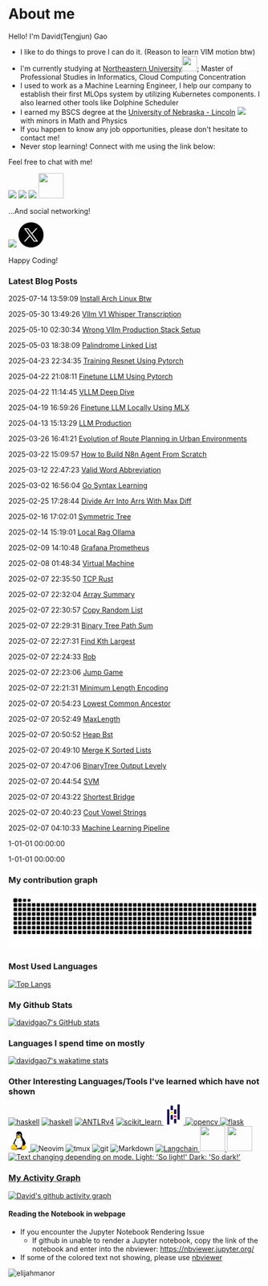 # About me

Hello! I'm David(Tengjun) Gao

- I like to do things to prove I can do it. (Reason to learn VIM motion btw)
- I'm currently studying at [Northeastern University](https://www.northeastern.edu/about/)<img src="NEU.jpg" width="30" height="30">; Master of Professional Studies in Informatics, Cloud Computing Concentration
- I used to work as a Machine Learning Engineer, I help our company to establish their first MLOps system by utilizing Kubernetes components. I also learned other tools like Dolphine Scheduler
- I earned my BSCS degree at the [University of Nebraska - Lincoln](https://www.unl.edu/about/) [<img src="huskers.jpg" width=30>](https://en.wiktionary.org/wiki/husker "Go huskers!") with minors in Math and Physics
- If you happen to know any job opportunities, please don't hesitate to contact me!
- Never stop learning! Connect with me using the link below:

<!-- [![davidgao7's GitHub stats](https://github-readme-stats.vercel.app/api?username=davidgao7&count_private=true&show_icons=true)](https://github.com/anuraghazra/github-readme-stats) -->

<!-- ============================================================== -->

Feel free to chat with me!

[<img src="QQmail.jpg" width=50/>](mailto:582435572@qq.com?subject=[GitHub])
[<img src="NEU.jpg" width=50/>](mailto:gao.ten@northeastern.edu?subject=[GitHub])
[<img src="gmail.png" width=50/>](mailto:jimgao0606@gmail.com?subject=[GitHub])
[<img src="IMG_1421.GIF" width="50" height="50"/>](https://youtu.be/j__VYXZ-5Cw?si=M8hpVk0WATAjd2-7)

...And social networking!

[<img src="linkedin.png" width=50/>](https://www.linkedin.com/in/tengjun-gao-hello-world/)
[<img src="x.png" width=50/>](https://x.com/AiiGen71976j)

Happy Coding!
<!-- ============================================================== -->
### Latest Blog Posts

<!-- BLOG_POSTS_START -->
2025-07-14 13:59:09 [Install Arch Linux Btw](https://davidgao7.github.io/posts/install-arch-linux-btw/)

2025-05-30 13:49:26 [Vllm V1 Whisper Transcription](https://davidgao7.github.io/posts/vllm-v1-whisper-transcription/)

2025-05-10 02:30:34 [Wrong Vllm Production Stack Setup](https://davidgao7.github.io/posts/wrong-vllm-production-stack-setup/)

2025-05-03 18:38:09 [Palindrome Linked List](https://davidgao7.github.io/posts/palindrome-linked-list/)

2025-04-23 22:34:35 [Training Resnet Using Pytorch](https://davidgao7.github.io/posts/training-resnet-using-pytorch/)

2025-04-22 21:08:11 [Finetune LLM Using Pytorch](https://davidgao7.github.io/posts/finetune-llm-using-pytorch/)

2025-04-22 11:14:45 [VLLM Deep Dive](https://davidgao7.github.io/posts/vllm-deep-dive/)

2025-04-19 16:59:26 [Finetune LLM Locally Using MLX](https://davidgao7.github.io/posts/finetune-llm-locally-using-mlx/)

2025-04-13 15:13:29 [LLM Production](https://davidgao7.github.io/posts/llm-production/)

2025-03-26 16:41:21 [Evolution of Route Planning in Urban Environments](https://davidgao7.github.io/posts/evolution-of-route-planning-in-urban-env/)

2025-03-22 15:09:57 [How to Build N8n Agent From Scratch](https://davidgao7.github.io/posts/how-to-build-n8n-agent-from-scratch/)

2025-03-12 22:47:23 [Valid Word Abbreviation](https://davidgao7.github.io/posts/valid-word-abbr/)

2025-03-02 16:56:04 [Go Syntax Learning](https://davidgao7.github.io/posts/go-syntax-learning/)

2025-02-25 17:28:44 [Divide Arr Into Arrs With Max Diff](https://davidgao7.github.io/posts/divide-arr-into-arr-with-max-diff/)

2025-02-16 17:02:01 [Symmetric Tree](https://davidgao7.github.io/posts/symmetric-tree/)

2025-02-14 15:19:01 [Local Rag Ollama](https://davidgao7.github.io/posts/local-rag-ollama/)

2025-02-09 14:10:48 [Grafana Prometheus](https://davidgao7.github.io/posts/grafana-prometheus/)

2025-02-08 01:48:34 [Virtual Machine](https://davidgao7.github.io/posts/virtual-machine/)

2025-02-07 22:35:50 [TCP Rust](https://davidgao7.github.io/posts/tcp-rust/)

2025-02-07 22:32:04 [Array Summary](https://davidgao7.github.io/posts/array-summary/)

2025-02-07 22:30:57 [Copy Random List](https://davidgao7.github.io/posts/copy-random-list/)

2025-02-07 22:29:31 [Binary Tree Path Sum](https://davidgao7.github.io/posts/binary-tree-path-sum/)

2025-02-07 22:27:31 [Find Kth Largest](https://davidgao7.github.io/posts/find-kth-largest/)

2025-02-07 22:24:33 [Rob](https://davidgao7.github.io/posts/rob/)

2025-02-07 22:23:06 [Jump Game](https://davidgao7.github.io/posts/jump-game/)

2025-02-07 22:21:31 [Minimum Length Encoding](https://davidgao7.github.io/posts/minimum-length-encoding/)

2025-02-07 20:54:23 [Lowest Common Ancestor](https://davidgao7.github.io/posts/lowest-common-ancestor/)

2025-02-07 20:52:49 [MaxLength](https://davidgao7.github.io/posts/maxlength/)

2025-02-07 20:50:52 [Heap Bst](https://davidgao7.github.io/posts/heap-bst/)

2025-02-07 20:49:10 [Merge K Sorted Lists](https://davidgao7.github.io/posts/merge-k-sorted-lists/)

2025-02-07 20:47:06 [BinaryTree Output Levely](https://davidgao7.github.io/posts/binarytree-output-levely/)

2025-02-07 20:44:54 [SVM](https://davidgao7.github.io/posts/svm/)

2025-02-07 20:43:22 [Shortest Bridge](https://davidgao7.github.io/posts/shortest-bridge/)

2025-02-07 20:40:23 [Cout Vowel Strings](https://davidgao7.github.io/posts/cout-vowel-strings/)

2025-02-07 04:10:33 [Machine Learning Pipeline](https://davidgao7.github.io/posts/machine-learning-pipeline/)

1-01-01 00:00:00 [](https://davidgao7.github.io/_index_of_content/)

1-01-01 00:00:00 [](https://davidgao7.github.io/posts/_index_of_posts/)

<!-- BLOG_POSTS_END -->

### My contribution graph

<picture>
  <source media="(prefers-color-scheme: dark)" srcset="./github-contribution-grid-snake-dark.svg">
  <img alt="Text changing depending on mode. Light: 'So light!' Dark: 'So dark!'" src="./github-contribution-grid-snake.svg">
</picture>

### Most Used Languages

[![Top Langs](https://github-readme-stats.vercel.app/api/top-langs/?username=davidgao7&layout=compact)](https://github.com/davidgao7/github-readme-stats)

### My Github Stats

[![davidgao7's GitHub stats](https://github-readme-stats.vercel.app/api?username=davidgao7&count_private=true&show_icons=true)](https://github.com/anuraghazra/github-readme-stats)

### Languages I spend time on mostly

[![davidgao7's wakatime stats](https://github-readme-stats.vercel.app/api/wakatime?username=davidgao7&v=2)](https://github.com/davidgao7/github-readme-stats)

### Other Interesting Languages/Tools I've learned which have not shown

<p align="left">
<a href="https://www.haskell.org/"><img src="haskell-logo.svg" alt="haskell" width="60" height="60"/></a>
<a href="https://www.swi-prolog.org/"><img src="swipl.png" alt="haskell" width="60" height="60"/></a>
<a href="https://www.antlr.org/"><img src="ANTLRv4.png" alt="ANTLRv4" width="60" height="60"/></a>
<a href="https://scikit-learn.org/" target="_blank" rel="noreferrer"> <img src="https://upload.wikimedia.org/wikipedia/commons/0/05/Scikit_learn_logo_small.svg" alt="scikit_learn" width="60" height="60"/> </a>
<a href="https://pandas.pydata.org/" target="_blank" rel="noreferrer"> <img src="https://raw.githubusercontent.com/devicons/devicon/2ae2a900d2f041da66e950e4d48052658d850630/icons/pandas/pandas-original.svg" alt="pandas" width="40" height="40"/> </a>
<a href="https://opencv.org/" target="_blank" rel="noreferrer"> <img src="https://www.vectorlogo.zone/logos/opencv/opencv-icon.svg" alt="opencv" width="40" height="40"/> </a>
<a href="https://flask.palletsprojects.com/" target="_blank" rel="noreferrer"> <img src="https://flask.palletsprojects.com/en/stable/_images/flask-horizontal.png" alt="flask" width="40" height="40"/> </a>
<a href="https://www.linux.org/" target="_blank" rel="noreferrer"> <img src="https://raw.githubusercontent.com/devicons/devicon/master/icons/linux/linux-original.svg" alt="linux" width="40" height="40"/> </a>
<img alt="Neovim" src="https://img.shields.io/badge/NeoVim-%2357A143.svg?&style=for-the-badge&logo=neovim&logoColor=white" />
<img alt="tmux" src="https://img.shields.io/badge/tmux-1BB91F?style=for-the-badge&logo=tmux&logoColor=white" />
<img alt="git" src="https://img.shields.io/badge/GIT-E44C30?style=for-the-badge&logo=git&logoColor=white" />
<img alt="Markdown" src="https://img.shields.io/badge/Markdown-000000?style=for-the-badge&logo=markdown&logoColor=white" />
<a href="https://www.langchain.com/"><img alt="Langchain" src="https://external-content.duckduckgo.com/iu/?u=https%3A%2F%2Ftse2.mm.bing.net%2Fth%3Fid%3DOIP.-6d0YMIf57AIz8LPzcUuFAHaG9%26pid%3DApi&f=1&ipt=6f5c2173b65beefd93b36a4f17a2a703023baa418649f8e3955568c76e9d5a1f&ipo=images" width="50" height="50"/>
<a href="https://nixos.org/"><img src="https://external-content.duckduckgo.com/iu/?u=https%3A%2F%2Ftse3.mm.bing.net%2Fth%3Fid%3DOIP.b0INAa0DATcFYSFQvi0AuAHaHa%26pid%3DApi&f=1&ipt=9f038207101c6e488d698c047691e53bf7f0049b3e23b3ceb1401c2acaa3bd15&ipo=images" width="50" height="50"/>
<a href="https://obsidian.md/"><img src="obsidian-icon.svg" width="50" height="50"/>
<a href="https://ziglang.org/"><picture>
  <!-- <source media="(prefers-color-scheme: dark)" srcset="https://ziglang.org/zig-logo-dark.svg"> -->
  <img alt="Text changing depending on mode. Light: 'So light!' Dark: 'So dark!'" src="https://ziglang.org/zig-logo-light.svg" width="60" height="60">
</picture>
</p>

### My Activity Graph

[![David's github activity graph](https://github-readme-activity-graph.vercel.app/graph?username=davidgao7&theme=react-dark)](https://github.com/davidgao7/github-readme-activity-graph)

#### Reading the Notebook in webpage

- If you encounter the Jupyter Notebook Rendering Issue
  - If github in unable to render a Jupyter notebook, copy the link of the notebook and enter into the nbviewer: <https://nbviewer.jupyter.org/>
- If some of the colored text not showing, please use [nbviewer](https://nbviewer.jupyter.org/)

<p align="left"><img src="https://komarev.com/ghpvc/?username=davidgao7&label=Profile%20views&color=0e75b6&style=flat" alt="elijahmanor" /></p>

